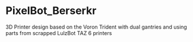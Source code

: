 # PixelBot_Berserkr
3D Printer design based on the Voron Trident with dual gantries and using parts from scrapped LulzBot TAZ 6 printers
